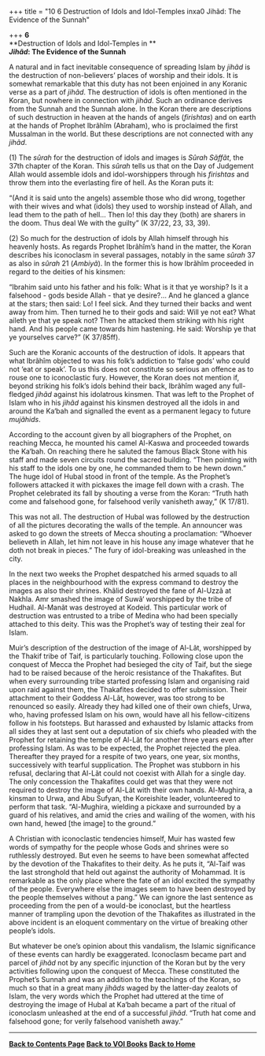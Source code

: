 +++
title = "10 6 Destruction of Idols and Idol-Temples inxa0 Jihãd: The Evidence of the Sunnah"

+++
**6**  
**Destruction of Idols and Idol-Temples in **  
***Jihãd*: The Evidence of the Sunnah**

A natural and in fact inevitable consequence of spreading Islam by
*jihãd* is the destruction of non-believers’ places of worship and their
idols. It is somewhat remarkable that this duty has not been enjoined in
any Koranic verse as a part of *jihãd*. The destruction of idols is
often mentioned in the Koran, but nowhere in connection with *jihãd*.
Such an ordinance derives from the Sunnah and the Sunnah alone. In the
Koran there are descriptions of such destruction in heaven at the hands
of angels (*firishtas*) and on earth at the hands of Prophet Ibrãhîm
(Abraham), who is proclaimed the first Mussalman in the world. But these
descriptions are not connected with any *jihãd*.

\(1\) The *sûrah* for the destruction of idols and images is *Sûrah
Sãffãt*, the 37th chapter of the Koran. This *sûrah* tells us that on
the Day of Judgement Allah would assemble idols and idol-worshippers
through his *firishtas* and throw them into the everlasting fire of
hell. As the Koran puts it:

“(And it is said unto the angels) assemble those who did wrong, together
with their wives and what (idols) they used to worship instead of Allah,
and lead them to the path of hell… Then lo! this day they (both) are
sharers in the doom. Thus deal We with the guilty” (K 37/22, 23, 33,
39).

\(2\) So much for the destruction of idols by Allah himself through his
heavenly hosts. As regards Prophet Ibrãhîm’s hand in the matter, the
Koran describes his iconoclasm in several passages, notably in the same
*sûrah* 37 as also in *sûrah* 21 (*Ambiyã*). In the former this is how
Ibrãhîm proceeded in regard to the deities of his kinsmen:

“Ibrahim said unto his father and his folk: What is it that ye worship?
Is it a falsehood - gods beside Allah - that ye desire?… And he glanced
a glance at the stars; then said: Lo! I feel sick. And they turned their
backs and went away from him. Then turned he to their gods and said:
Will ye not eat? What aileth ye that ye speak not? Then he attacked them
striking with his right hand. And his people came towards him hastening.
He said: Worship ye that ye yourselves carve?” (K 37/85ff).

Such are the Koranic accounts of the destruction of idols. It appears
that what Ibrãhîm objected to was his folk’s addiction to ‘false gods’
who could not ‘eat or speak’. To us this does not constitute so serious
an offence as to rouse one to iconoclastic fury. However, the Koran does
not mention if, beyond striking his folk’s idols behind their back,
Ibrãhîm waged any full-fledged *jihãd* against his idolatrous kinsmen.
That was left to the Prophet of Islam who in his *jihãd* against his
kinsmen destroyed all the idols in and around the Ka‘bah and signalled
the event as a permanent legacy to future *mujãhids*.

According to the account given by all biographers of the Prophet, on
reaching Mecca, he mounted his camel Al-Kaswa and proceeded towards the
Ka‘bah. On reaching there he saluted the famous Black Stone with his
staff and made seven circuits round the sacred building. “Then pointing
with his staff to the idols one by one, he commanded them to be hewn
down.” The huge idol of Hubal stood in front of the temple. As the
Prophet’s followers attacked it with pickaxes the image fell down with a
crash. The Prophet celebrated its fall by shouting a verse from the
Koran: “Truth hath come and falsehood gone, for falsehood verily
vanisheth away,” (K 17/81).

This was not all. The destruction of Hubal was followed by the
destruction of all the pictures decorating the walls of the temple. An
announcer was asked to go down the streets of Mecca shouting a
proclamation: “Whoever believeth in Allah, let him not leave in his
house any image whatever that he doth not break in pieces.” The fury of
idol-breaking was unleashed in the city.

In the next two weeks the Prophet despatched his armed squads to all
places in the neighbourhood with the express command to destroy the
images as also their shrines. Khãlid destroyed the fane of Al-Uzzã at
Nakhla. Amr smashed the image of Suwã‘ worshipped by the tribe of
Hudhail. Al-Manãt was destroyed at Kodeid. This particular work of
destruction was entrusted to a tribe of Medina who had been specially
attached to this deity. This was the Prophet’s way of testing their zeal
for Islam.

Muir’s description of the destruction of the image of Al-Lãt, worshipped
by the Thakif tribe of Taif, is particularly touching. Following close
upon the conquest of Mecca the Prophet had besieged the city of Taif,
but the siege had to be raised because of the heroic resistance of the
Thakafites. But when every surrounding tribe started professing Islam
and organising raid upon raid against them, the Thakafites decided to
offer submission. Their attachment to their Goddess Al-Lãt, however, was
too strong to be renounced so easily. Already they had killed one of
their own chiefs, Urwa, who, having professed Islam on his own, would
have all his fellow-citizens follow in his footsteps. But harassed and
exhausted by Islamic attacks from all sides they at last sent out a
deputation of six chiefs who pleaded with the Prophet for retaining the
temple of Al-Lãt for another three years even after professing Islam. As
was to be expected, the Prophet rejected the plea. Thereafter they
prayed for a respite of two years, one year, six months, successively
with tearful supplication. The Prophet was stubborn in his refusal,
declaring that Al-Lãt could not coexist with Allah for a single day. The
only concession the Thakafites could get was that they were not required
to destroy the image of Al-Lãt with their own hands. Al-Mughira, a
kinsman to Urwa, and Abu Sufyan, the Koreishite leader, volunteered to
perform that task. “Al-Mughira, wielding a pickaxe and surrounded by a
guard of his relatives, and amid the cries and wailing of the women,
with his own hand, hewed \[the image\] to the ground.”

A Christian with iconoclastic tendencies himself, Muir has wasted few
words of sympathy for the people whose Gods and shrines were so
ruthlessly destroyed. But even he seems to have been somewhat affected
by the devotion of the Thakafites to their deity. As he puts it,
“Al-Taif was the last stronghold that held out against the authority of
Mohammad. It is remarkable as the only place where the fate of an idol
excited the sympathy of the people. Everywhere else the images seem to
have been destroyed by the people themselves without a pang.” We can
ignore the last sentence as proceeding from the pen of a would-be
iconoclast, but the heartless manner of trampling upon the devotion of
the Thakafites as illustrated in the above incident is an eloquent
commentary on the virtue of breaking other people’s idols.

But whatever be one’s opinion about this vandalism, the Islamic
significance of these events can hardly be exaggerated. Iconoclasm
became part and parcel of *jihãd* not by any specific injunction of the
Koran but by the very activities following upon the conquest of Mecca.
These constituted the Prophet’s Sunnah and was an addition to the
teachings of the Koran, so much so that in a great many *jihãds* waged
by the latter-day zealots of Islam, the very words which the Prophet had
uttered at the time of destroying the image of Hubal at Ka‘bah became a
part of the ritual of iconoclasm unleashed at the end of a successful
*jihãd*. “Truth hat come and falsehood gone; for verily falsehood
vanisheth away.”  
 

------------------------------------------------------------------------

**[Back to Contents Page](index.htm)   [Back to VOI
Books](http://voiceofdharma.org/books)   [Back to
Home](http://voiceofdharma.org)**
